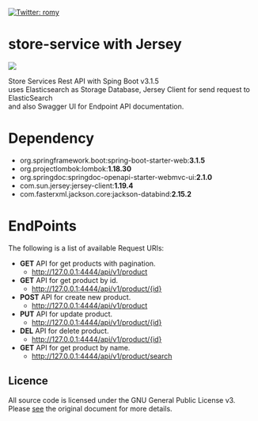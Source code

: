[![Twitter: romy](https://img.shields.io/twitter/follow/RomySihananda)](https://twitter.com/RomySihananda)

# store-service with Jersey

![](https://asset.kompas.com/crops/rfw-6z8NRJohYVC34YGa4XV69VA=/0x21:1080x741/750x500/data/photo/2023/02/13/63e9d84d1ead9.jpg)

Store Services Rest API with Sping Boot v3.1.5</br>uses Elasticsearch as Storage Database, Jersey Client for send request to ElasticSearch</br> and also Swagger UI for Endpoint API documentation.

# Dependency

- org.springframework.boot:spring-boot-starter-web:**3.1.5**
- org.projectlombok:lombok:**1.18.30**
- org.springdoc:springdoc-openapi-starter-webmvc-ui:**2.1.0**
- com.sun.jersey:jersey-client:**1.19.4**
- com.fasterxml.jackson.core:jackson-databind:**2.15.2**

# EndPoints

The following is a list of available Request URIs:

- **GET** API for get products with pagination.
  - http://127.0.0.1:4444/api/v1/product
- **GET** API for get product by id.
  - http://127.0.0.1:4444/api/v1/product/{id}
- **POST** API for create new product.
  - http://127.0.0.1:4444/api/v1/product
- **PUT** API for update product.
  - http://127.0.0.1:4444/api/v1/product/{id}
- **DEL** API for delete product.
  - http://127.0.0.1:4444/api/v1/product/{id}
- **GET** API for get product by name.
  - http://127.0.0.1:4444/api/v1/product/search

## Licence

All source code is licensed under the GNU General Public License v3. Please [see](https://www.gnu.org/licenses) the original document for more details.

